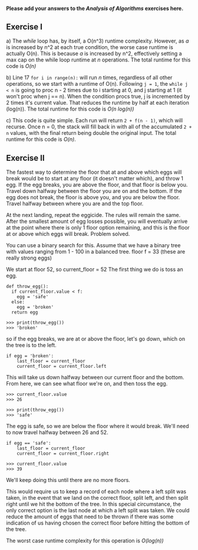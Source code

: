 #### Please add your answers to the ***Analysis of  Algorithms*** exercises here.

## Exercise I

a) The _while_ loop has, by itself, a O(n^3) runtime complexity. However, as _a_ is increased by n^2 at each true condition, the worse case runtime is actually O(n). This is because _a_ is increased by n^2, effectively setting a max cap on the while loop runtime at _n_ operations. The total runtime for this code is _O(n)_


b) Line 17 `for i in range(n):` will run _n_ times, regardless of all other operations, so we start with a runtime of O(n). Following `j = 1`, the `while j < n` is going to proc n - 2 times due to i starting at 0, and j starting at 1 (it won't proc when j == n). When the condition procs true, j is incremented by 2 times it's current value. That reduces the runtime by half at each iteration (log(n)). The total runtime for this code is _O(n log(n))_


c) This code is quite simple. Each run will return `2 + f(n - 1)`, which will recurse. Once n = 0, the stack will fill back in with all of the accumulated `2 + n` values, with the final return being double the original input. The total runtime for this code is _O(n)_.

## Exercise II

The fastest way to determine the floor that at and above which eggs will break would be to start at any floor (it doesn't matter which), and throw 1 egg. If the egg breaks, you are above the floor, and that floor is below you. Travel down halfway between the floor you are on and the bottom. If the egg does not break, the floor is above you, and you are below the floor. Travel halfway between where you are and the top floor.

At the next landing, repeat the eggicide. The rules will remain the same. After the smallest amount of egg losses possible, you will eventually arrive at the point where there is only 1 floor option remaining, and this is the floor at or above which eggs will break. Problem solved.

You can use a binary search for this.
Assume that we have a binary tree with values ranging from 1 - 100 in a balanced tree.
floor f = 33 (these are really strong eggs)

We start at floor 52, so current_floor = 52
The first thing we do is toss an egg.

```
def throw_egg():
  if current_floor.value < f:
    egg = 'safe'
  else:
    egg = 'broken'
  return egg

>>> print(throw_egg())
>>> 'broken'
  ```

so if the egg breaks, we are at or above the floor, let's go down, which on the tree is to the left.
```
if egg = 'broken':
    last_floor = current_floor
    current_floor = current_floor.left
```
This will take us down halfway between our current floor and the bottom. From here, we can see what floor we're on, and then toss the egg.
```
>>> current_floor.value
>>> 26

>>> print(throw_egg())
>>> 'safe'
```

The egg is safe, so we are below the floor where it would break. We'll need to now travel halfway between 26 and 52.

```
if egg == 'safe':
    last_floor = current_floor
    current_floor = current_floor.right

>>> current_floor.value
>>> 39
```

We'll keep doing this until there are no more floors.

This would require us to keep a record of each node where a left split was taken, in the event that we land on the correct floor, split left, and then split right until we hit the bottom of the tree. In this special circumstance, the only correct option is the last node at which a left split was taken. We could reduce the amount of eggs that need to be thrown if there was some indication of us having chosen the correct floor before hitting the bottom of the tree.

The worst case runtime complexity for this operation is _O(log(n))_
